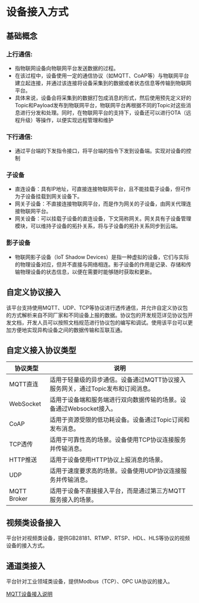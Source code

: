 # 设备接入方式

## 基础概念

### 上行通信:
- 指物联网设备向物联网平台发送数据的过程。
- 在该过程中，设备使用一定的通信协议（如MQTT、CoAP等）与物联网平台建立起连接，并通过该连接将设备采集到的数据或者状态信息等传输到物联网平台。
- 具体来说，设备会将采集到的数据打包成消息的形式，然后使用预先定义好的Topic和Payload发布到物联网平台，物联网平台再根据不同的Topic对这些消息进行分发和处理。同时，在物联网平台的支持下，设备还可以进行OTA（远程升级）等操作，以便实现远程管理和维护

### 下行通信:
- 通过平台端的下发指令接口，将平台端的指令下发到设备端。实现对设备的控制

### 子设备
- 直连设备：具有IP地址，可直接连接物联网平台，且不能挂载子设备，但可作为子设备挂载到网关设备下。
- 网关子设备：不直接连接物联网平台，而是作为网关的子设备，由网关代理连接物联网平台。
- 网关设备：可以挂载子设备的直连设备，下文简称网关。网关具有子设备管理模块，可以维持子设备的拓扑关系，将与子设备的拓扑关系同步到云端。

### 影子设备
- 物联网影子设备（IoT Shadow Devices）是指一种虚拟的设备，它们与实际的物理设备对应，但并不直接与网络相连。影子设备的作用是记录、存储和传输物理设备的状态信息，以便在需要时能够随时获取和更新。




## 自定义协议接入

该平台支持使用MQTT、UDP、TCP等协议进行透传通信，并允许自定义协议包的方式解析来自不同厂家和不同设备上报的数据。协议包的开发规范详见协议包开发文档，开发人员可以按照文档规范进行协议包的编写和调试。使用该平台可以更加方便地实现异构设备之间的数据传输和互联互通。

## 自定义接入协议类型

| 协议类型    | 说明                                                         |
| ----------- | ------------------------------------------------------------ |
| MQTT直连    | 适用于轻量级的异步通信。设备通过MQTT协议接入服务网关，通过Topic发布和订阅消息。 |
| WebSocket   | 适用于设备端和服务端进行双向数据传输的场景。设备通过Websocket接入。 |
| CoAP        | 适用于资源受限的低功耗设备。设备通过Topic订阅和发布消息。    |
| TCP透传     | 适用于可靠性高的场景。设备使用TCP协议连接服务并传输消息。    |
| HTTP推送    | 适用于设备使用HTTP协议上报消息的场景。                       |
| UDP         | 适用于速度要求高的场景。设备使用UDP协议连接服务并传输消息。  |
| MQTT Broker | 适用于设备不直接接入平台，而是通过第三方MQTT服务接入的场景。 |



## 视频类设备接入

平台针对视频类设备，提供GB28181、RTMP、RTSP、HDL、HLS等协议的视频设备的接入方式。

## 通道类接入

平台针对工业领域类设备，提供Modbus（TCP）、OPC UA协议的接入。

[MQTT设备接入说明
](mqtt.md)
